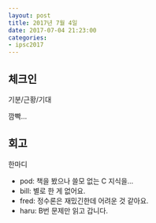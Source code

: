 ```yaml
---
layout: post
title: 2017년 7월 4일
date: 2017-07-04 21:23:00
categories:
- ipsc2017
---
```


## 체크인

기분/근황/기대

깜빡...

## 회고

한마디

* pod: 책을 봤으나 쓸모 없는 C 지식을...
* bill: 별로 한 게 없어요.
* fred: 정수론은 재밌긴한데 어려운 것 같아요.
* haru: B번 문제만 읽고 갑니다.

